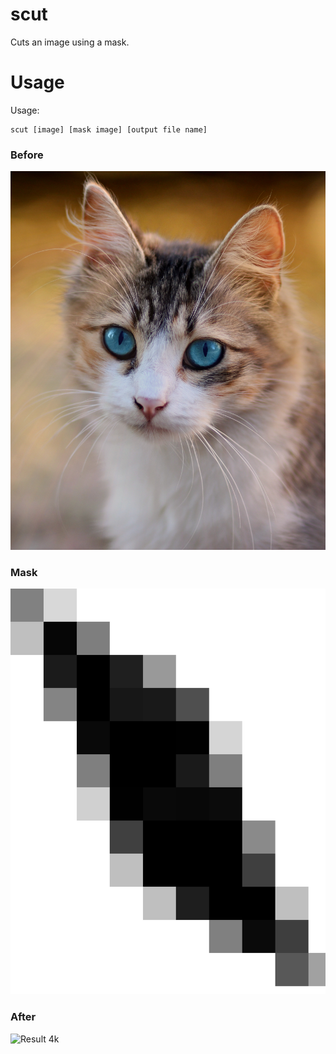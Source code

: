 # scut
Cuts an image using a mask.

# Usage
Usage:
```
scut [image] [mask image] [output file name]
```

### Before
![A 4k cat image](https://github.com/mocsy/supercut/blob/main/cat.jpg?raw=true)
### Mask
![An even larger mask image](https://github.com/mocsy/supercut/blob/main/mask_4k.png?raw=true)
### After
![Result 4k](https://github.com/mocsy/supercut/blob/main/result_4k.png?raw=true)
